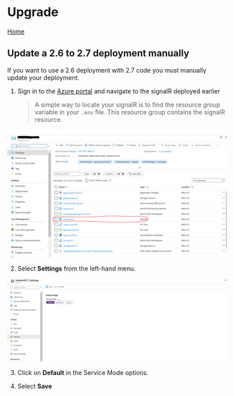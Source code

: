 # Upgrade

[Home](readme.md)

## Update a 2.6 to 2.7 deployment manually

If you want to use a 2.6 deployment with 2.7 code you must manually update your deployment.

1. Sign in to the [Azure portal](https://portal.azure.com/) and navigate to the signalR deployed earlier

    > A simple way to locate your signalR is to find the resource group variable in your `.env` file.  This resource group contains the signalR resource.

![SignalR](../media/Update-step1.png)

2. Select **Settings** from the left-hand menu.

![Service Mode](../media/Update-step2.png)

3. Click on **Default** in the Service Mode options.

4. Select **Save**



